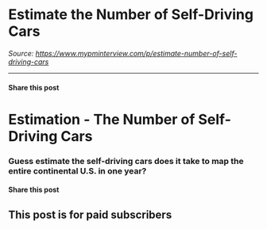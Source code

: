 # Estimate the Number of Self-Driving Cars

*Source: https://www.mypminterview.com/p/estimate-number-of-self-driving-cars*

---

#### Share this post

# Estimation - The Number of Self-Driving Cars

### Guess estimate the self-driving cars does it take to map the entire continental U.S. in one year?

#### Share this post

## This post is for paid subscribers

